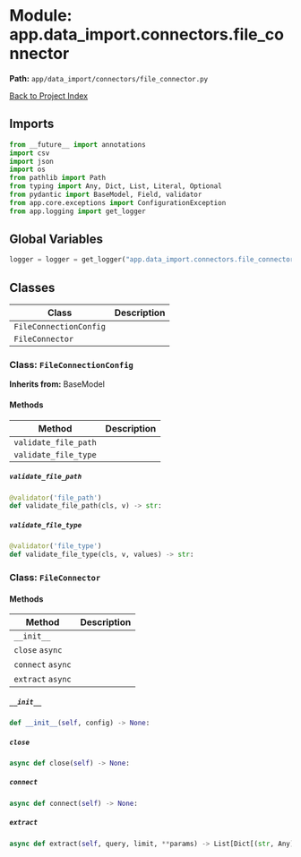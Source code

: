 # Module: app.data_import.connectors.file_connector

**Path:** `app/data_import/connectors/file_connector.py`

[Back to Project Index](../../../../index.md)

## Imports
```python
from __future__ import annotations
import csv
import json
import os
from pathlib import Path
from typing import Any, Dict, List, Literal, Optional
from pydantic import BaseModel, Field, validator
from app.core.exceptions import ConfigurationException
from app.logging import get_logger
```

## Global Variables
```python
logger = logger = get_logger("app.data_import.connectors.file_connector")
```

## Classes

| Class | Description |
| --- | --- |
| `FileConnectionConfig` |  |
| `FileConnector` |  |

### Class: `FileConnectionConfig`
**Inherits from:** BaseModel

#### Methods

| Method | Description |
| --- | --- |
| `validate_file_path` |  |
| `validate_file_type` |  |

##### `validate_file_path`
```python
@validator('file_path')
def validate_file_path(cls, v) -> str:
```

##### `validate_file_type`
```python
@validator('file_type')
def validate_file_type(cls, v, values) -> str:
```

### Class: `FileConnector`

#### Methods

| Method | Description |
| --- | --- |
| `__init__` |  |
| `close` `async` |  |
| `connect` `async` |  |
| `extract` `async` |  |

##### `__init__`
```python
def __init__(self, config) -> None:
```

##### `close`
```python
async def close(self) -> None:
```

##### `connect`
```python
async def connect(self) -> None:
```

##### `extract`
```python
async def extract(self, query, limit, **params) -> List[Dict[(str, Any)]]:
```
